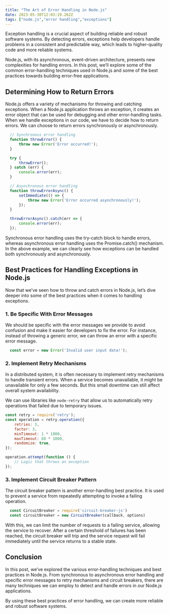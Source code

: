 ```yaml
---
title: "The Art of Error Handling in Node.js"
date: 2023-05-30T12:03:19.262Z
tags: ["node.js","error handling","exceptions"]
---
```



Exception handling is a crucial aspect of building reliable and robust software systems. By detecting errors, exceptions help developers handle problems in a consistent and predictable way, which leads to higher-quality code and more reliable systems.

Node.js, with its asynchronous, event-driven architecture, presents new complexities for handling errors. In this post, we’ll explore some of the common error-handling techniques used in Node.js and some of the best practices towards building error-free applications.

## Determining How to Return Errors

Node.js offers a variety of mechanisms for throwing and catching exceptions. When a Node.js application throws an exception, it creates an error object that can be used for debugging and other error-handling tasks. When we handle exceptions in our code, we have to decide how to return errors. We can choose to return errors synchronously or asynchronously. 

```javascript
  // Synchronous error handling 
  function throwError() {
      throw new Error('Error occurred!');
  }

  try {
      throwError();
  } catch (err) {
      console.error(err);
  }

  // Asynchronous error handling
  function throwErrorAsync() {
      setImmediate(() => {
          throw new Error('Error occurred asynchronously!');
      });
  }

  throwErrorAsync().catch(err => {
      console.error(err);
  });
```
 
Synchronous error handling uses the try-catch block to handle errors, whereas asynchronous error handling uses the Promise.catch() mechanism. In the above example, we can clearly see how exceptions can be handled both synchronously and asynchronously.

## Best Practices for Handling Exceptions in Node.js

Now that we’ve seen how to throw and catch errors in Node.js, let’s dive deeper into some of the best practices when it comes to handling exceptions.

### 1. Be Specific With Error Messages

We should be specific with the error messages we provide to avoid confusion and make it easier for developers to fix the error. For instance, instead of throwing a generic error, we can throw an error with a specific error message.

```javascript
  const error = new Error('Invalid user input data!');
```

### 2. Implement Retry Mechanisms

In a distributed system, it is often necessary to implement retry mechanisms to handle transient errors. When a service becomes unavailable, it might be unavailable for only a few seconds. But this small downtime can still affect overall system availability.

We can use libraries like `node-retry` that allow us to automatically retry operations that failed due to temporary issues. 

```javascript
const retry = require('retry');
const operation = retry.operation({
    retries: 3,
    factor: 3,
    minTimeout: 1 * 1000,
    maxTimeout: 60 * 1000,
    randomize: true,
});

operation.attempt(function () {
    // Logic that throws an exception
});
```

### 3. Implement Circuit Breaker Pattern

The circuit breaker pattern is another error-handling best practice. It is used to prevent a service from repeatedly attempting to invoke a failing operation. 

```javascript
  const CircuitBreaker = require('circuit-breaker-js')
  const circuitBreaker = new CircuitBreaker(callback, options)
```

With this, we can limit the number of requests to a failing service, allowing the service to recover. After a certain threshold of failures has been reached, the circuit breaker will trip and the service request will fail immediately until the service returns to a stable state.

## Conclusion

In this post, we’ve explored the various error-handling techniques and best practices in Node.js. From synchronous to asynchronous error handling and specific error messages to retry mechanisms and circuit breakers, there are many techniques we can employ to detect and handle errors in our Node.js applications.

By using these best practices of error handling, we can create more reliable and robust software systems.